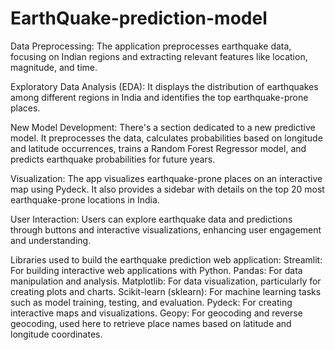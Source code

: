 # EarthQuake-prediction-model

Data Preprocessing: The application preprocesses earthquake data, focusing on Indian regions and extracting relevant features like location, magnitude, and time.

Exploratory Data Analysis (EDA): It displays the distribution of earthquakes among different regions in India and identifies the top earthquake-prone places.

New Model Development: There's a section dedicated to a new predictive model. It preprocesses the data, calculates probabilities based on longitude and latitude occurrences, trains a Random Forest Regressor model, and predicts earthquake probabilities for future years.

Visualization: The app visualizes earthquake-prone places on an interactive map using Pydeck. It also provides a sidebar with details on the top 20 most earthquake-prone locations in India.

User Interaction: Users can explore earthquake data and predictions through buttons and interactive visualizations, enhancing user engagement and understanding.

Libraries used to build the earthquake prediction web application:
Streamlit: For building interactive web applications with Python.
Pandas: For data manipulation and analysis.
Matplotlib: For data visualization, particularly for creating plots and charts.
Scikit-learn (sklearn): For machine learning tasks such as model training, testing, and evaluation.
Pydeck: For creating interactive maps and visualizations.
Geopy: For geocoding and reverse geocoding, used here to retrieve place names based on latitude and longitude coordinates.
